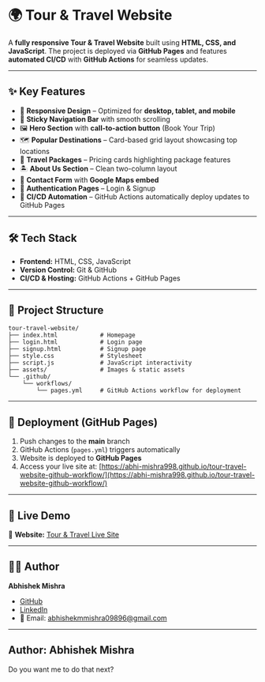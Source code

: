 
# 🌍 Tour & Travel Website

A **fully responsive Tour & Travel Website** built using **HTML, CSS, and JavaScript**. The project is deployed via **GitHub Pages** and features **automated CI/CD** with **GitHub Actions** for seamless updates.

---

## ✨ Key Features

* 📱 **Responsive Design** – Optimized for **desktop, tablet, and mobile**
* 📌 **Sticky Navigation Bar** with smooth scrolling
* 🖼️ **Hero Section** with **call-to-action button** (Book Your Trip)
* 🗺️ **Popular Destinations** – Card-based grid layout showcasing top locations
* 🎁 **Travel Packages** – Pricing cards highlighting package features
* 🏝️ **About Us Section** – Clean two-column layout
* 📧 **Contact Form** with **Google Maps embed**
* 🔐 **Authentication Pages** – Login & Signup
* 🚀 **CI/CD Automation** – GitHub Actions automatically deploy updates to GitHub Pages

---

## 🛠️ Tech Stack

* **Frontend:** HTML, CSS, JavaScript
* **Version Control:** Git & GitHub
* **CI/CD & Hosting:** GitHub Actions + GitHub Pages

---

## 📂 Project Structure

```plaintext
tour-travel-website/
├── index.html            # Homepage
├── login.html            # Login page
├── signup.html           # Signup page
├── style.css             # Stylesheet
├── script.js             # JavaScript interactivity
├── assets/               # Images & static assets
└── .github/
    └── workflows/
        └── pages.yml     # GitHub Actions workflow for deployment
```

---

## 🚀 Deployment (GitHub Pages)

1. Push changes to the **main** branch
2. GitHub Actions (`pages.yml`) triggers automatically
3. Website is deployed to **GitHub Pages**
4. Access your live site at:
   [https://abhi-mishra998.github.io/tour-travel-website-github-workflow/](https://abhi-mishra998.github.io/tour-travel-website-github-workflow/)

---

## 📸 Live Demo

🔗 **Website:** [Tour & Travel Live Site](https://abhi-mishra998.github.io/tour-travel-website-github-workflow/)

---

## 👨‍💻 Author

**Abhishek Mishra**

* [GitHub](https://github.com/Abhi-mishra998)
* [LinkedIn](https://www.linkedin.com/in/abhishek-mishra-49888123b)
* 📧 Email: [abhishekmmishra09896@gmail.com](mailto:abhishekmmishra09896@gmail.com)

---

## Author: Abhishek Mishra

Do you want me to do that next?
